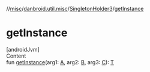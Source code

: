 //[misc](../../../index.md)/[danbroid.util.misc](../index.md)/[SingletonHolder3](index.md)/[getInstance](get-instance.md)



# getInstance  
[androidJvm]  
Content  
fun [getInstance](get-instance.md)(arg1: [A](index.md), arg2: [B](index.md), arg3: [C](index.md)): [T](index.md)  



